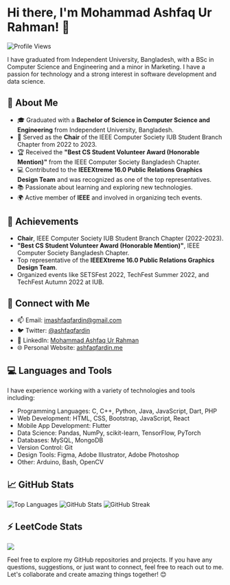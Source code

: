 # Hi there, I'm Mohammad Ashfaq Ur Rahman! 👋
![Profile Views](https://komarev.com/ghpvc/?username=ashfaqfardin)

I have graduated from Independent University, Bangladesh, with a BSc in Computer Science and Engineering and a minor in Marketing. I have a passion for technology and a strong interest in software development and data science.

## 🌱 About Me

- 🎓 Graduated with a **Bachelor of Science in Computer Science and Engineering** from Independent University, Bangladesh.
- 💼 Served as the **Chair** of the IEEE Computer Society IUB Student Branch Chapter from 2022 to 2023.
- 🏆 Received the **"Best CS Student Volunteer Award (Honorable Mention)"** from the IEEE Computer Society Bangladesh Chapter.
- 💻 Contributed to the **IEEEXtreme 16.0 Public Relations Graphics Design Team** and was recognized as one of the top representatives.
- 📚 Passionate about learning and exploring new technologies.
- 🌍 Active member of **IEEE** and involved in organizing tech events.

## 🚀 Achievements

- **Chair**, IEEE Computer Society IUB Student Branch Chapter (2022-2023).
- **"Best CS Student Volunteer Award (Honorable Mention)"**, IEEE Computer Society Bangladesh Chapter.
- Top representative of the **IEEEXtreme 16.0 Public Relations Graphics Design Team**.
- Organized events like SETSFest 2022, TechFest Summer 2022, and TechFest Autumn 2022 at IUB.

## 🔗 Connect with Me

- 📫 Email: imashfaqfardin@gmail.com
- 🐦 Twitter: [@ashfaqfardin](https://twitter.com/ashfaqfardin)
- 💼 LinkedIn: [Mohammad Ashfaq Ur Rahman](https://linkedin.com/in/ashfaqfardin)
- 🌐 Personal Website: [ashfaqfardin.me](https://ashfaqfardin.github.io)

## 💻 Languages and Tools

I have experience working with a variety of technologies and tools including:

- Programming Languages: C, C++, Python, Java, JavaScript, Dart, PHP
- Web Development: HTML, CSS, Bootstrap, JavaScript, React
- Mobile App Development: Flutter
- Data Science: Pandas, NumPy, scikit-learn, TensorFlow, PyTorch
- Databases: MySQL, MongoDB
- Version Control: Git
- Design Tools: Figma, Adobe Illustrator, Adobe Photoshop
- Other: Arduino, Bash, OpenCV

## 📈 GitHub Stats

![Top Languages](https://github-readme-stats.vercel.app/api/top-langs/?username=ashfaqfardin&layout=compact&theme=dark)
![GitHub Stats](https://github-readme-stats.vercel.app/api?username=ashfaqfardin&show_icons=true&theme=dark)
![GitHub Streak](https://github-readme-streak-stats.herokuapp.com/?user=ashfaqfardin&theme=dark)

## ⚡ LeetCode Stats

![](https://leetcard.jacoblin.cool/ashfaqfardin?border=0&radius=20)

Feel free to explore my GitHub repositories and projects. If you have any questions, suggestions, or just want to connect, feel free to reach out to me. Let's collaborate and create amazing things together! 😊
